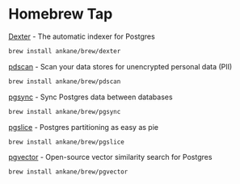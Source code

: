 # Homebrew Tap

[Dexter](https://github.com/ankane/dexter) - The automatic indexer for Postgres

```sh
brew install ankane/brew/dexter
```

[pdscan](https://github.com/ankane/pdscan) - Scan your data stores for unencrypted personal data (PII)

```sh
brew install ankane/brew/pdscan
```

[pgsync](https://github.com/ankane/pgsync) - Sync Postgres data between databases

```sh
brew install ankane/brew/pgsync
```

[pgslice](https://github.com/ankane/pgslice) - Postgres partitioning as easy as pie

```sh
brew install ankane/brew/pgslice
```

[pgvector](https://github.com/ankane/pgvector) - Open-source vector similarity search for Postgres

```sh
brew install ankane/brew/pgvector
```
